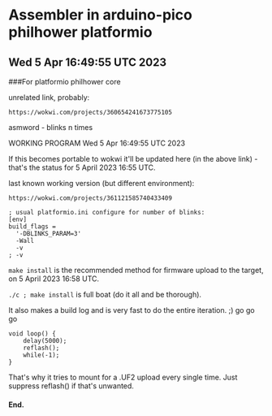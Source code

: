 # Assembler in arduino-pico philhower platformio
## Wed  5 Apr 16:49:55 UTC 2023

###For platformio philhower core

  unrelated link, probably:

    https://wokwi.com/projects/360654241673775105

  asmword   - blinks n times

  WORKING PROGRAM  Wed  5 Apr 16:49:55 UTC 2023

  If this becomes portable to wokwi it'll be updated here (in the
  above link) - that's the status for 5 April 2023 16:55 UTC.

  last known working version (but different environment):

    https://wokwi.com/projects/361121585740433409

```
; usual platformio.ini configure for number of blinks:
[env]
build_flags =
  '-DBLINKS_PARAM=3'
  -Wall
  -v
; -v
```

`make install`  is the recommended method for firmware upload
to the target, on 5 April 2023 16:58 UTC.

`./c ; make install`  is full boat (do it all and be thorough).

It also makes a build log and is very fast to do the entire
iteration. ;) go go go

```
void loop() {
    delay(5000);
    reflash();
    while(-1);
}
```

That's why it tries to mount for a .UF2 upload every single time.
Just suppress reflash() if that's unwanted.

#### End.
